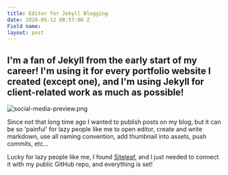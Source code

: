 ```yaml
---
title: Editor for Jekyll Blogging
date: 2020-05-12 08:57:00 Z
Field name: 
layout: post
---
```


## I'm a fan of Jekyll from the early start of my career! I'm using it for every portfolio website I created (except one), and I'm using Jekyll for client-related work as much as possible!

![social-media-preview.png](/uploads/social-media-preview.png)

Since not that long time ago I wanted to publish posts on my blog, but it can be so 'painful' for lazy people like me to open editor, create and write markdown, use all naming convention, add thumbnail into assets, push commits, etc...

Lucky for lazy people like me, I found [Siteleaf](https://www.siteleaf.com/), and I just needed to connect it with my public GitHub repo, and everything is set!

